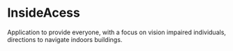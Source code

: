 # InsideAcess
Application to provide everyone, with a focus on vision impaired individuals, directions to navigate indoors buildings.
